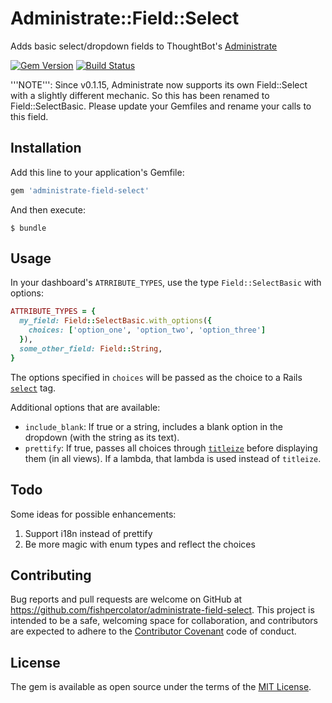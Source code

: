 # Administrate::Field::Select

Adds basic select/dropdown fields to ThoughtBot's [Administrate](https://github.com/thoughtbot/administrate)

[![Gem Version](https://img.shields.io/gem/v/administrate-field-select.svg?style=flat)](https://rubygems.org/gems/administrate-field-select)
[![Build Status](https://img.shields.io/travis/fishpercolator/administrate-field-select/master.svg?style=flat)](https://travis-ci.org/fishpercolator/administrate-field-select)

'''NOTE''': Since v0.1.15, Administrate now supports its own Field::Select with a slightly different mechanic. So this has been renamed to Field::SelectBasic. Please update your Gemfiles and rename your calls to this field.

## Installation

Add this line to your application's Gemfile:

```ruby
gem 'administrate-field-select'
```

And then execute:

    $ bundle

## Usage

In your dashboard's `ATRRIBUTE_TYPES`, use the type `Field::SelectBasic` with options:

```ruby
ATTRIBUTE_TYPES = {
  my_field: Field::SelectBasic.with_options({
    choices: ['option_one', 'option_two', 'option_three']
  }),
  some_other_field: Field::String,
}
```

The options specified in `choices` will be passed as the choice to a Rails [`select`](http://api.rubyonrails.org/classes/ActionView/Helpers/FormBuilder.html#method-i-select) tag.

Additional options that are available:

* `include_blank`: If true or a string, includes a blank option in the dropdown (with the string as its text).
* `prettify`: If true, passes all choices through [`titleize`](http://api.rubyonrails.org/classes/String.html#method-i-titleize) before displaying them (in all views). If a lambda, that lambda is used instead of `titleize`.

## Todo

Some ideas for possible enhancements:

1. Support i18n instead of prettify
2. Be more magic with enum types and reflect the choices

## Contributing

Bug reports and pull requests are welcome on GitHub at https://github.com/fishpercolator/administrate-field-select. This project is intended to be a safe, welcoming space for collaboration, and contributors are expected to adhere to the [Contributor Covenant](http://contributor-covenant.org) code of conduct.

## License

The gem is available as open source under the terms of the [MIT License](http://opensource.org/licenses/MIT).

